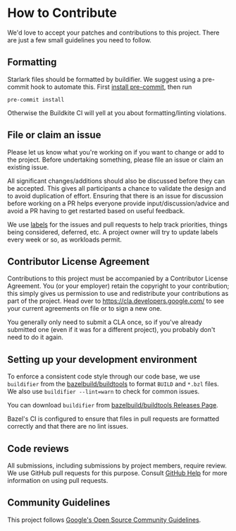 # How to Contribute

We'd love to accept your patches and contributions to this project. There are
just a few small guidelines you need to follow.

## Formatting

Starlark files should be formatted by buildifier.
We suggest using a pre-commit hook to automate this.
First [install pre-commit](https://pre-commit.com/#installation),
then run

```shell
pre-commit install
```

Otherwise the Buildkite CI will yell at you about formatting/linting violations.

## File or claim an issue

Please let us know what you're working on if you want to change or add to the
project. Before undertaking something, please file an issue or claim an existing
issue.

All significant changes/additions should also be discussed before they can be
accepted. This gives all participants a chance to validate the design and to
avoid duplication of effort. Ensuring that there is an issue for discussion
before working on a PR helps everyone provide input/discussion/advice and
avoid a PR having to get restarted based on useful feedback.

We use [labels](https://github.com/bazelbuild/rules_apple/labels) for the
issues and pull requests to help track priorities, things being considered,
deferred, etc. A project owner will try to update labels every week or so, as
workloads permit.

## Contributor License Agreement

Contributions to this project must be accompanied by a Contributor License
Agreement. You (or your employer) retain the copyright to your contribution;
this simply gives us permission to use and redistribute your contributions as
part of the project. Head over to <https://cla.developers.google.com/> to see
your current agreements on file or to sign a new one.

You generally only need to submit a CLA once, so if you've already submitted one
(even if it was for a different project), you probably don't need to do it
again.

## Setting up your development environment

To enforce a consistent code style through our code base, we use `buildifier`
from the [bazelbuild/buildtools](https://github.com/bazelbuild/buildtools) to
format `BUILD` and `*.bzl` files. We also use `buildifier --lint=warn` to check
for common issues.

You can download `buildifier` from
[bazelbuild/buildtools Releases Page](https://github.com/bazelbuild/buildtools/releases).

Bazel's CI is configured to ensure that files in pull requests are formatted
correctly and that there are no lint issues.

## Code reviews

All submissions, including submissions by project members, require review. We
use GitHub pull requests for this purpose. Consult
[GitHub Help](https://help.github.com/articles/about-pull-requests/) for more
information on using pull requests.

## Community Guidelines

This project follows [Google's Open Source Community
Guidelines](https://opensource.google.com/conduct/).
